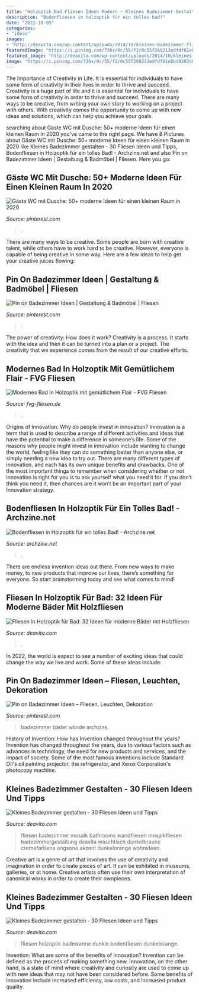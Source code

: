 ```yaml
---
title: "Holzoptik Bad Fliesen Ideen Modern ~ Kleines Badezimmer Gestalten"
description: "Bodenfliesen in holzoptik für ein tolles bad!"
date: "2022-10-05"
categories:
- "ideas"
images:
- "http://deavita.com/wp-content/uploads/2014/10/kleines-badezimmer-fliesen-ideen-cremefarbene-grosse-wandfliesen-dunkelbraune-mosaikfliesen-holz-waschtisch.jpg"
featuredImage: "https://i.pinimg.com/736x/0c/55/f2/0c55f269213edfdf81e8bd9203d99939.jpg"
featured_image: "http://deavita.com/wp-content/uploads/2014/10/kleines-badezimmer-fliesen-ideen-cremefarbene-grosse-wandfliesen-dunkelbraune-mosaikfliesen-holz-waschtisch.jpg"
image: "https://i.pinimg.com/736x/0c/55/f2/0c55f269213edfdf81e8bd9203d99939.jpg"
---
```



The Importance of Creativity in Life: It is essential for individuals to have some form of creativity in their lives in order to thrive and succeed.
Creativity is a huge part of life and it is essential for individuals to have some form of creativity in order to thrive and succeed. There are many ways to be creative, from writing your own story to working on a project with others. With creativity comes the opportunity to come up with new ideas and solutions, which can help you achieve your goals.

	

		
searching about Gäste WC mit Dusche: 50+ moderne Ideen für einen kleinen Raum in 2020 you've came to the right page. We have 8 Pictures about Gäste WC mit Dusche: 50+ moderne Ideen für einen kleinen Raum in 2020 like Kleines Badezimmer gestalten - 30 Fliesen Ideen und Tipps, Bodenfliesen in Holzoptik für ein tolles Bad! - Archzine.net and also Pin on Badezimmer Ideen | Gestaltung &amp; Badmöbel | Fliesen. Here you go:
		
    
## Gäste WC Mit Dusche: 50+ Moderne Ideen Für Einen Kleinen Raum In 2020

<img loading=lazy src="https://i.pinimg.com/736x/dc/ce/31/dcce3133cc2f3f91c3e0c1af77f93f44.jpg" onerror="this.onerror=null;this.src='https://tse2.mm.bing.net/th?id=OIP.DMuIpTsobWMGF68CtRi50wHaLF&amp;pid=15.1';" alt="Gäste WC mit Dusche: 50+ moderne Ideen für einen kleinen Raum in 2020">

_Source: pinterest.com_

>. 

	

There are many ways to be creative. Some people are born with creative talent, while others have to work hard to be creative. However, everyone is capable of being creative in some way. Here are a few ideas to help get your creative juices flowing:

    
## Pin On Badezimmer Ideen | Gestaltung &amp; Badmöbel | Fliesen

<img loading=lazy src="https://i.pinimg.com/736x/0c/55/f2/0c55f269213edfdf81e8bd9203d99939.jpg" onerror="this.onerror=null;this.src='https://tse3.mm.bing.net/th?id=OIP.tS-7IRUF25gOQOx1V3qMiAHaId&amp;pid=15.1';" alt="Pin on Badezimmer Ideen | Gestaltung &amp; Badmöbel | Fliesen">

_Source: pinterest.com_

>. 

	

The power of creativity: How does it work?
Creativity is a process. It starts with the idea and then it can be turned into a plan or a project. The creativity that we experience comes from the result of our creative efforts.

    
## Modernes Bad In Holzoptik Mit Gemütlichem Flair - FVG Fliesen

<img loading=lazy src="https://www.fvg-fliesen.de/wp-content/uploads/2018/09/DSC9618-1024x684.jpg" onerror="this.onerror=null;this.src='https://tse2.mm.bing.net/th?id=OIP.WFCZhq_X5r9fLDjJQBPtqgHaE8&amp;pid=15.1';" alt="Modernes Bad in Holzoptik mit gemütlichem Flair - FVG Fliesen">

_Source: fvg-fliesen.de_

>. 

	

Origins of Innovation: Why do people invest in innovation?
Innovation is a term that is used to describe a range of different activities and ideas that have the potential to make a difference in someone’s life. Some of the reasons why people might invest in innovation include wanting to change the world, feeling like they can do something better than anyone else, or simply needing a new idea to try out. There are many different types of innovation, and each has its own unique benefits and drawbacks. One of the most important things to remember when considering whether or not innovation is right for you is to ask yourself what you need it for. If you don’t think you need it, then chances are it won’t be an important part of your Innovation strategy.

    
## Bodenfliesen In Holzoptik Für Ein Tolles Bad! - Archzine.net

<img loading=lazy src="https://archzine.net/wp-content/uploads/2016/03/fliesen-in-holzoptik-für-ein-schönes-badezimmer-garderobe-hinter-der-weißen-freistehenden-badewanne.jpg" onerror="this.onerror=null;this.src='https://tse4.mm.bing.net/th?id=OIP.GuneVdxD_0VqZnj8_5ypcQHaLH&amp;pid=15.1';" alt="Bodenfliesen in Holzoptik für ein tolles Bad! - Archzine.net">

_Source: archzine.net_

>. 

	

There are endless invention ideas out there. From new ways to make money, to new products that improve our lives, there’s something for everyone. So start brainstorming today and see what comes to mind!

    
## Fliesen In Holzoptik Für Bad: 32 Ideen Für Moderne Bäder Mit Holzfliesen

<img loading=lazy src="https://deavita.com/wp-content/uploads/2014/08/badideen-fliesen-holzoptik-wand-boden-schwarze-fliesen-holz-waschtisch.jpg" onerror="this.onerror=null;this.src='https://tse2.mm.bing.net/th?id=OIP.iKN00wo3cu7YmRD0o-fSnwHaL2&amp;pid=15.1';" alt="Fliesen in Holzoptik für Bad: 32 Ideen für moderne Bäder mit Holzfliesen">

_Source: deavita.com_

>. 

	

In 2022, the world is expect to see a number of exciting ideas that could change the way we live and work. Some of these ideas include:

    
## Pin On Badezimmer Ideen – Fliesen, Leuchten, Dekoration

<img loading=lazy src="https://i.pinimg.com/736x/6d/75/fb/6d75fba2e7fd5033840d3cfd9b8b66b2.jpg" onerror="this.onerror=null;this.src='https://tse1.mm.bing.net/th?id=OIP.0QR9o22RshUILPpaLKq6ygHaLZ&amp;pid=15.1';" alt="Pin on Badezimmer Ideen – Fliesen, Leuchten, Dekoration">

_Source: pinterest.com_

>badezimmer bäder wände archzine. 

	

History of Invention: How has Invention changed throughout the years?
Invention has changed throughout the years, due to various factors such as advances in technology, the need for new products and services, and the impact of society. Some of the most famous inventions include Standard Oil's oil painting projector, the refrigerator, and Xerox Corporation's photocopy machine.

    
## Kleines Badezimmer Gestalten - 30 Fliesen Ideen Und Tipps

<img loading=lazy src="http://deavita.com/wp-content/uploads/2014/10/kleines-badezimmer-fliesen-ideen-cremefarbene-grosse-wandfliesen-dunkelbraune-mosaikfliesen-holz-waschtisch.jpg" onerror="this.onerror=null;this.src='https://tse1.mm.bing.net/th?id=OIP.J-26dgtecjJYllSBrW9sggHaLG&amp;pid=15.1';" alt="Kleines Badezimmer gestalten - 30 Fliesen Ideen und Tipps">

_Source: deavita.com_

>fliesen badezimmer mosaik bathrooms wandfliesen mosaikfliesen badezimmergestaltung deavita waschtisch dunkelbraune cremefarbene ongsono akzent dunkelorange wohnideen. 

	

Creative art is a genre of art that involves the use of creativity and imagination in order to create pieces of art. It can be exhibited in museums, galleries, or at home. Creative artists often use their own interpretation of canonical works in order to create their ownpieces.

    
## Kleines Badezimmer Gestalten - 30 Fliesen Ideen Und Tipps

<img loading=lazy src="https://deavita.com/wp-content/uploads/2014/10/kleines-badezimmer-fliesen-ideen-dusche-badewanne-fliesen-holzoptik.jpg" onerror="this.onerror=null;this.src='https://tse4.mm.bing.net/th?id=OIP.9_4qSPlbl68fdMBMi9BFIgHaLL&amp;pid=15.1';" alt="Kleines Badezimmer gestalten - 30 Fliesen Ideen und Tipps">

_Source: deavita.com_

>fliesen holzoptik badewanne dunkle bodenfliesen dunkelorange. 

	

Invention: What are some of the benefits of innovation?
Invention can be defined as the process of making something new. Innovation, on the other hand, is a state of mind where creativity and curiosity are used to come up with new ideas that may not have been considered before. Some benefits of innovation include increased efficiency, low costs, and increased product quality.


